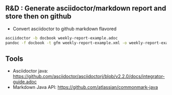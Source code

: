 ## R&D : Generate asciidoctor/markdown report and store then on github

- Convert asciidoctor to github markdown flavored
```bash
asciidoctor -b docbook weekly-report-example.adoc
pandoc -f docbook -t gfm weekly-report-example.xml -o weekly-report-example.md
```

## Tools

- Asciidoctor java: https://github.com/asciidoctor/asciidoctorj/blob/v2.2.0/docs/integrator-guide.adoc
- Markdown Java API: https://github.com/atlassian/commonmark-java

